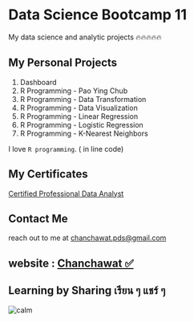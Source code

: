 # Data Science Bootcamp 11
My data science and analytic projects 🔥🔥🔥🔥🔥

## My Personal Projects

1. Dashboard 
2. R Programming - Pao Ying Chub
3. R Programming - Data Transformation
4. R Programming - Data Visualization
5. R Programming - Linear Regression
6. R Programming - Logistic Regression
7. R Programming - K-Nearest Neighbors
   
I love `R programming`. ( in line code)

## My Certificates
[Certified Professional Data Analyst](https://badgr.com/public/assertions/B5xcktRZTU6QRdyhbNfGkg?identity__email=chanchawat.pds@gmail.com)

## Contact Me
reach out to me at chanchawat.pds@gmail.com

## website : [Chanchawat ✅]((https://chanchawat.wordpress.com/))

## Learning by Sharing เรียน ๆ แชร์ ๆ
![calm](https://chanchawat.wordpress.com/wp-content/uploads/2025/02/pexels-photo-3662845.jpeg)
